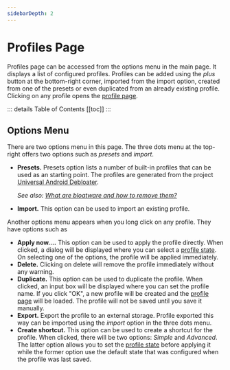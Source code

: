 ```yaml
---
sidebarDepth: 2
---
```

# Profiles Page
Profiles page can be accessed from the options menu in the main page. It displays a list of configured profiles. Profiles can be added using the _plus_ button at the bottom-right corner, imported from the import option, created from one of the presets or even duplicated from an already existing profile. Clicking on any profile opens the [profile page][profile].

::: details Table of Contents
[[toc]]
:::

## Options Menu
There are two options menu in this page. The three dots menu at the top-right offers two options such as _presets_ and _import_.
- **Presets.** Presets option lists a number of built-in profiles that can be used as an starting point. The profiles are generated from the project [Universal Android Debloater][uad].

  _See also: [What are bloatware and how to remove them?][faq_bloatware]_
- **Import.** This option can be used to import an existing profile.

Another options menu appears when you long click on any profile. They have options such as
- **Apply now….** This option can be used to apply the profile directly. When clicked, a dialog will be displayed where you can select a [profile state][profile_state]. On selecting one of the options, the profile will be applied immediately.
- **Delete.** Clicking on delete will remove the profile immediately without any warning.
- **Duplicate.** This option can be used to duplicate the profile. When clicked, an input box will be displayed where you can set the profile name. If you click "OK", a new profile will be created and the [profile page][profile] will be loaded. The profile will not be saved until you save it manually.
- **Export.** Export the profile to an external storage. Profile exported this way can be imported using the _import_ option in the three dots menu.
- **Create shortcut.** This option can be used to create a shortcut for the profile. When clicked, there will be two options: _Simple_ and _Advanced_. The latter option allows you to set the [profile state][profile_state] before applying it while the former option use the default state that was configured when the profile was last saved.

[uad]: https://gitlab.com/W1nst0n/universal-android-debloater
[faq_bloatware]: ../faq/misc.md#what-are-bloatware-and-how-to-remove-them
[profile]: ./profile-page.md
[profile_state]: ./profile-page.md#state

